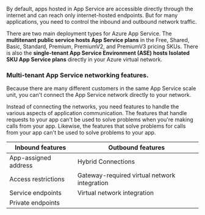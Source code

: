 By default, apps hosted in App Service are accessible directly through the internet and can reach only internet-hosted endpoints. But for many applications, you need to control the inbound and outbound network traffic.

There are two main deployment types for Azure App Service. The **multitenant public service hosts App Service plans** in the Free, Shared, Basic, Standard, Premium, PremiumV2, and PremiumV3 pricing SKUs. There is also the **single-tenant App Service Environment (ASE) hosts Isolated SKU App Service plans** directly in your Azure virtual network.

### Multi-tenant App Service networking features.

Because there are many different customers in the same App Service scale unit, you can't connect the App Service network directly to your network.

Instead of connecting the networks, you need features to handle the various aspects of application communication. The features that handle requests to your app can't be used to solve problems when you're making calls from your app. Likewise, the features that solve problems for calls from your app can't be used to solve problems to your app.

| **Inbound features** | **Outbound features** | 
| ------------- | ------------- |
| App-assigned address | Hybrid Connections | 
| Access restrictions	| Gateway-required virtual network integration | 
| Service endpoints	| Virtual network integration | 
| Private endpoints	| | 